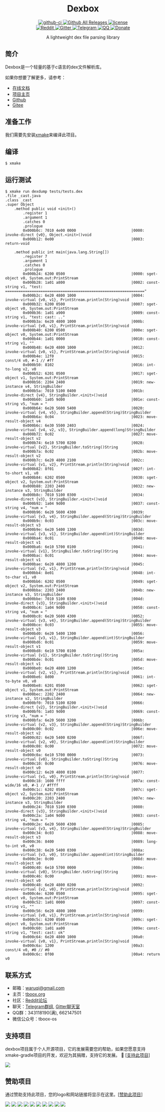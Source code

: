 <div align="center">

  <h1>Dexbox</h1>

  <div>
    <a href="https://github.com/tboox/dexbox/actions?query=workflow%3Abuild">
      <img src="https://img.shields.io/github/workflow/status/tboox/dexbox/build/master.svg?style=flat-square" alt="github-ci" />
    </a>
    <a href="https://github.com/tboox/dexbox/releases">
      <img src="https://img.shields.io/github/release/tboox/dexbox.svg?style=flat-square" alt="Github All Releases" />
    </a>
    <a href="https://github.com/tboox/dexbox/blob/master/LICENSE.md">
      <img src="https://img.shields.io/github/license/tboox/dexbox.svg?colorB=f48041&style=flat-square" alt="license" />
    </a>
  </div>
  <div>
    <a href="https://www.reddit.com/r/tboox/">
      <img src="https://img.shields.io/badge/chat-on%20reddit-ff3f34.svg?style=flat-square" alt="Reddit" />
    </a>
    <a href="https://gitter.im/tboox/tboox?utm_source=badge&utm_medium=badge&utm_campaign=pr-badge&utm_content=badge">
      <img src="https://img.shields.io/gitter/room/tboox/tboox.svg?style=flat-square&colorB=96c312" alt="Gitter" />
    </a>
    <a href="https://t.me/tbooxorg">
      <img src="https://img.shields.io/badge/chat-on%20telegram-blue.svg?style=flat-square" alt="Telegram" />
    </a>
    <a href="https://jq.qq.com/?_wv=1027&k=5hpwWFv">
      <img src="https://img.shields.io/badge/chat-on%20QQ-ff69b4.svg?style=flat-square" alt="QQ" />
    </a>
    <a href="https://xmake.io/#/zh-cn/about/sponsor">
      <img src="https://img.shields.io/badge/donate-us-orange.svg?style=flat-square" alt="Donate" />
    </a>
  </div>

  <p>A lightweight dex file parsing library</p>
</div>

## 简介

Dexbox是一个轻量的基于c语言的dex文件解析库。

如果你想要了解更多，请参考：

* [在线文档](https://xmake.io/#/zh-cn/getting_started)
* [项目主页](https://xmake.io/#/zh-cn/)
* [Github](https://github.com/tboox/dexbox)
* [Gitee](https://gitee.com/tboox/dexbox)

## 准备工作

我们需要先安装[xmake](https://github.com/xmake-io/xmake)来编译此项目。

## 编译

```console
$ xmake
```

## 运行测试

```console
$ xmake run dexdump tests/tests.dex
.file _cast.java
.class _cast
.super Object
    .method public void <init>()
        .register 1
        .argument 1
        .catches 0
        .prologue
        0x000b0c: 7010 4e00 0000                         |0000: invoke-direct {v0}, Object.<init>()void
        0x000b12: 0e00                                   |0003: return-void

    .method public int main(java.lang.String[])
        .register 7
        .argument 1
        .catches 0
        .prologue
        0x000b24: 6200 0500                              |0000: sget-object v0, System.out:PrintStream
        0x000b28: 1a01 a800                              |0002: const-string v1, "test: ==============================================================="
        0x000b2c: 6e20 4800 1000                         |0004: invoke-virtual {v0, v1}, PrintStream.println(String)void
        0x000b32: 6200 0500                              |0007: sget-object v0, System.out:PrintStream
        0x000b36: 1a01 a900                              |0009: const-string v1, "test: cast: .."
        0x000b3a: 6e20 4800 1000                         |000b: invoke-virtual {v0, v1}, PrintStream.println(String)void
        0x000b40: 6200 0500                              |000e: sget-object v0, System.out:PrintStream
        0x000b44: 1a01 0000                              |0010: const-string v1, ""
        0x000b48: 6e20 4800 1000                         |0012: invoke-virtual {v0, v1}, PrintStream.println(String)void
        0x000b4e: 12f0                                   |0015: const/4 v0, #-1 // #ff
        0x000b50: 8102                                   |0016: int-to-long v2, v0
        0x000b52: 6201 0500                              |0017: sget-object v1, System.out:PrintStream
        0x000b56: 2204 2400                              |0019: new-instance v4, StringBuilder
        0x000b5a: 7010 5100 0400                         |001b: invoke-direct {v4}, StringBuilder.<init>()void
        0x000b60: 1a05 9d00                              |001e: const-string v5, "num = "
        0x000b64: 6e20 5600 5400                         |0020: invoke-virtual {v4, v5}, StringBuilder.append(String)StringBuilder
        0x000b6a: 0c04                                   |0023: move-result-object v4
        0x000b6c: 6e30 5500 2403                         |0024: invoke-virtual {v4, v2, v3}, StringBuilder.append(long)StringBuilder
        0x000b72: 0c02                                   |0027: move-result-object v2
        0x000b74: 6e10 5700 0200                         |0028: invoke-virtual {v2}, StringBuilder.toString()String
        0x000b7a: 0c02                                   |002b: move-result-object v2
        0x000b7c: 6e20 4800 2100                         |002c: invoke-virtual {v1, v2}, PrintStream.println(String)void
        0x000b82: 8f01                                   |002f: int-to-short v1, v0
        0x000b84: 6202 0500                              |0030: sget-object v2, System.out:PrintStream
        0x000b88: 2203 2400                              |0032: new-instance v3, StringBuilder
        0x000b8c: 7010 5100 0300                         |0034: invoke-direct {v3}, StringBuilder.<init>()void
        0x000b92: 1a04 9d00                              |0037: const-string v4, "num = "
        0x000b96: 6e20 5600 4300                         |0039: invoke-virtual {v3, v4}, StringBuilder.append(String)StringBuilder
        0x000b9c: 0c03                                   |003c: move-result-object v3
        0x000b9e: 6e20 5400 1300                         |003d: invoke-virtual {v3, v1}, StringBuilder.append(int)StringBuilder
        0x000ba4: 0c01                                   |0040: move-result-object v1
        0x000ba6: 6e10 5700 0100                         |0041: invoke-virtual {v1}, StringBuilder.toString()String
        0x000bac: 0c01                                   |0044: move-result-object v1
        0x000bae: 6e20 4800 1200                         |0045: invoke-virtual {v2, v1}, PrintStream.println(String)void
        0x000bb4: 8e01                                   |0048: int-to-char v1, v0
        0x000bb6: 6202 0500                              |0049: sget-object v2, System.out:PrintStream
        0x000bba: 2203 2400                              |004b: new-instance v3, StringBuilder
        0x000bbe: 7010 5100 0300                         |004d: invoke-direct {v3}, StringBuilder.<init>()void
        0x000bc4: 1a04 9d00                              |0050: const-string v4, "num = "
        0x000bc8: 6e20 5600 4300                         |0052: invoke-virtual {v3, v4}, StringBuilder.append(String)StringBuilder
        0x000bce: 0c03                                   |0055: move-result-object v3
        0x000bd0: 6e20 5400 1300                         |0056: invoke-virtual {v3, v1}, StringBuilder.append(int)StringBuilder
        0x000bd6: 0c01                                   |0059: move-result-object v1
        0x000bd8: 6e10 5700 0100                         |005a: invoke-virtual {v1}, StringBuilder.toString()String
        0x000bde: 0c01                                   |005d: move-result-object v1
        0x000be0: 6e20 4800 1200                         |005e: invoke-virtual {v2, v1}, PrintStream.println(String)void
        0x000be6: 8d00                                   |0061: int-to-byte v0, v0
        0x000be8: 6201 0500                              |0062: sget-object v1, System.out:PrintStream
        0x000bec: 2202 2400                              |0064: new-instance v2, StringBuilder
        0x000bf0: 7010 5100 0200                         |0066: invoke-direct {v2}, StringBuilder.<init>()void
        0x000bf6: 1a03 9d00                              |0069: const-string v3, "num = "
        0x000bfa: 6e20 5600 3200                         |006b: invoke-virtual {v2, v3}, StringBuilder.append(String)StringBuilder
        0x000c00: 0c02                                   |006e: move-result-object v2
        0x000c02: 6e20 5400 0200                         |006f: invoke-virtual {v2, v0}, StringBuilder.append(int)StringBuilder
        0x000c08: 0c00                                   |0072: move-result-object v0
        0x000c0a: 6e10 5700 0000                         |0073: invoke-virtual {v0}, StringBuilder.toString()String
        0x000c10: 0c00                                   |0076: move-result-object v0
        0x000c12: 6e20 4800 0100                         |0077: invoke-virtual {v1, v0}, PrintStream.println(String)void
        0x000c18: 1600 ffff                              |007a: const-wide/16 v0, #-1 // #ffff
        0x000c1c: 6202 0500                              |007c: sget-object v2, System.out:PrintStream
        0x000c20: 2203 2400                              |007e: new-instance v3, StringBuilder
        0x000c24: 7010 5100 0300                         |0080: invoke-direct {v3}, StringBuilder.<init>()void
        0x000c2a: 1a04 9d00                              |0083: const-string v4, "num = "
        0x000c2e: 6e20 5600 4300                         |0085: invoke-virtual {v3, v4}, StringBuilder.append(String)StringBuilder
        0x000c34: 0c03                                   |0088: move-result-object v3
        0x000c36: 8400                                   |0089: long-to-int v0, v0
        0x000c38: 6e20 5400 0300                         |008a: invoke-virtual {v3, v0}, StringBuilder.append(int)StringBuilder
        0x000c3e: 0c00                                   |008d: move-result-object v0
        0x000c40: 6e10 5700 0000                         |008e: invoke-virtual {v0}, StringBuilder.toString()String
        0x000c46: 0c00                                   |0091: move-result-object v0
        0x000c48: 6e20 4800 0200                         |0092: invoke-virtual {v2, v0}, PrintStream.println(String)void
        0x000c4e: 6200 0500                              |0095: sget-object v0, System.out:PrintStream
        0x000c52: 1a01 0000                              |0097: const-string v1, ""
        0x000c56: 6e20 4800 1000                         |0099: invoke-virtual {v0, v1}, PrintStream.println(String)void
        0x000c5c: 6200 0500                              |009c: sget-object v0, System.out:PrintStream
        0x000c60: 1a01 aa00                              |009e: const-string v1, "test: cast: ok"
        0x000c64: 6e20 4800 1000                         |00a0: invoke-virtual {v0, v1}, PrintStream.println(String)void
        0x000c6a: 1200                                   |00a3: const/4 v0, #0 // #0
        0x000c6c: 0f00                                   |00a4: return v0
```

## 联系方式

* 邮箱：[waruqi@gmail.com](mailto:waruqi@gmail.com)
* 主页：[tboox.org](https://tboox.org/cn)
* 社区：[Reddit论坛](https://www.reddit.com/r/tboox/)
* 聊天：[Telegram群组](https://t.me/tbooxorg), [Gitter聊天室](https://gitter.im/tboox/tboox?utm_source=badge&utm_medium=badge&utm_campaign=pr-badge&utm_content=badge)
* QQ群：343118190(满), 662147501
* 微信公众号：tboox-os

## 支持项目

dexbox项目属于个人开源项目，它的发展需要您的帮助，如果您愿意支持xmake-gradle项目的开发，欢迎为其捐赠，支持它的发展。 🙏 [[支持此项目](https://opencollective.com/xmake#backer)]

<a href="https://opencollective.com/xmake#backers" target="_blank"><img src="https://opencollective.com/xmake/backers.svg?width=890"></a>

## 赞助项目

通过赞助支持此项目，您的logo和网站链接将显示在这里。[[赞助此项目](https://opencollective.com/xmake#sponsor)]

<a href="https://opencollective.com/xmake/sponsor/0/website" target="_blank"><img src="https://opencollective.com/xmake/sponsor/0/avatar.svg"></a>
<a href="https://opencollective.com/xmake/sponsor/1/website" target="_blank"><img src="https://opencollective.com/xmake/sponsor/1/avatar.svg"></a>
<a href="https://opencollective.com/xmake/sponsor/2/website" target="_blank"><img src="https://opencollective.com/xmake/sponsor/2/avatar.svg"></a>
<a href="https://opencollective.com/xmake/sponsor/3/website" target="_blank"><img src="https://opencollective.com/xmake/sponsor/3/avatar.svg"></a>
<a href="https://opencollective.com/xmake/sponsor/4/website" target="_blank"><img src="https://opencollective.com/xmake/sponsor/4/avatar.svg"></a>
<a href="https://opencollective.com/xmake/sponsor/5/website" target="_blank"><img src="https://opencollective.com/xmake/sponsor/5/avatar.svg"></a>
<a href="https://opencollective.com/xmake/sponsor/6/website" target="_blank"><img src="https://opencollective.com/xmake/sponsor/6/avatar.svg"></a>
<a href="https://opencollective.com/xmake/sponsor/7/website" target="_blank"><img src="https://opencollective.com/xmake/sponsor/7/avatar.svg"></a>
<a href="https://opencollective.com/xmake/sponsor/8/website" target="_blank"><img src="https://opencollective.com/xmake/sponsor/8/avatar.svg"></a>
<a href="https://opencollective.com/xmake/sponsor/9/website" target="_blank"><img src="https://opencollective.com/xmake/sponsor/9/avatar.svg"></a>


